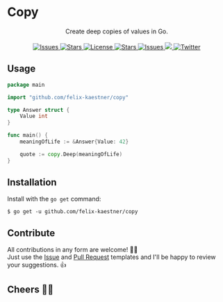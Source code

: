 # Copy

<p align="center">
    <span>Create deep copies of values in Go.</span>
    <br><br>
    <a href="https://github.com/felix-kaestner/copy/issues">
        <img alt="Issues" src="https://img.shields.io/github/issues/felix-kaestner/copy?color=29b6f6&style=flat-square">
    </a>
    <a href="https://github.com/felix-kaestner/copy/stargazers">
        <img alt="Stars" src="https://img.shields.io/github/stars/felix-kaestner/copy?color=29b6f6&style=flat-square">
    </a>
    <a href="https://github.com/felix-kaestner/copy/blob/main/LICENSE">
        <img alt="License" src="https://img.shields.io/github/license/felix-kaestner/copy?color=29b6f6&style=flat-square">
    </a>
    <a href="https://pkg.go.dev/github.com/felix-kaestner/copy">
        <img alt="Stars" src="https://img.shields.io/badge/go-documentation-blue?color=29b6f6&style=flat-square">
    </a>
    <a href="https://goreportcard.com/report/github.com/felix-kaestner/copy">
        <img alt="Issues" src="https://goreportcard.com/badge/github.com/felix-kaestner/copy?style=flat-square">
    </a>
    <a href="https://codecov.io/gh/felix-kaestner/copy">
        <img src="https://img.shields.io/codecov/c/github/felix-kaestner/copy?style=flat-square&token=YWIRKVH724"/>
    </a>
    <a href="https://twitter.com/kaestner_felix">
        <img alt="Twitter" src="https://img.shields.io/badge/twitter-@kaestner_felix-29b6f6?style=flat-square">
    </a>
</p>

## Usage 

```go
package main

import "github.com/felix-kaestner/copy"

type Answer struct {
    Value int
}

func main() {
    meaningOfLife := &Answer{Value: 42}

    quote := copy.Deep(meaningOfLife)
}
```

##  Installation

Install with the `go get` command:

```
$ go get -u github.com/felix-kaestner/copy
```

## Contribute

All contributions in any form are welcome! 🙌🏻  
Just use the [Issue](.github/ISSUE_TEMPLATE) and [Pull Request](.github/PULL_REQUEST_TEMPLATE) templates and I'll be happy to review your suggestions. 👍

## Cheers ✌🏻
